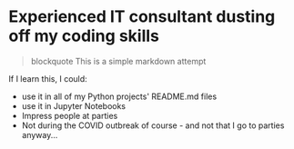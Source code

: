 # Experienced IT consultant dusting off my coding skills

> blockquote This is a simple markdown attempt

If I learn this, I could:
- use it in all of my Python projects' README.md files
- use it in Jupyter Notebooks
- Impress people at parties
-    Not during the COVID outbreak of course
    - and not that I go to parties anyway...
